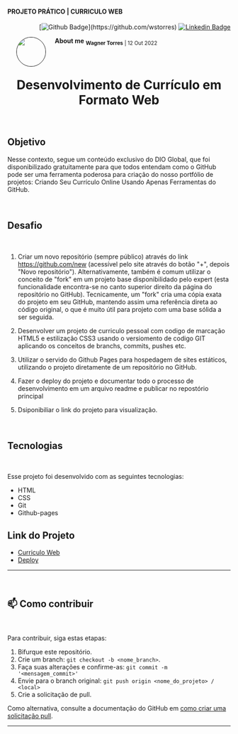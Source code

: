 #### PROJETO PRÁTICO | CURRICULO WEB<!--Obrigatorio-->



<div class="social social-user" align="right" width-full border color-bg-default>

[![Github Badge](https://img.shields.io/badge/-Github-000?style=flat-square&logo=Github&logoColor=white&link=(https://github.com/wstorres))](https://github.com/wstorres) [![Linkedin Badge](https://img.shields.io/badge/-LinkedIn-blue?style=flat-square&logo=Linkedin&logoColor=white&link=https://www.linkedin.com/in/wstorres/)](https://www.linkedin.com/in/wstorres/)
</div>


<div class="avatar avatar-user width-full border color-bg-default">
<img align="left" width="65" height="65" style="border-radius: 65px" 
border="1" hspace="20" src="https://avatars.githubusercontent.com/u/44095306?v=4">
</div>


<div class="nome nome-user" align="left"> 

**About me**
<sub><strong>Wagner Torres</strong> | 12 Out 2022</sub>
</div>


<br />


<h1 align="center">Desenvolvimento de Currículo em Formato Web</h1>
<br />


## Objetivo

 Nesse contexto, segue um conteúdo exclusivo do DIO Global, que foi disponibilizado gratuitamente para que todos entendam como o GitHub pode ser uma ferramenta poderosa para criação do nosso portfólio de projetos: Criando Seu Currículo Online Usando Apenas Ferramentas do GitHub.

<br />

## Desafio  

<br />

1. Criar um novo repositório (sempre público) através do link https://github.com/new (acessível pelo site através do botão "+", depois "Novo repositório"). Alternativamente, também é comum utilizar o conceito de "fork" em um projeto base disponibilidado pelo expert (esta funcionalidade encontra-se no canto superior direito da página do repositório no GitHub). Tecnicamente, um "fork" cria uma cópia exata do projeto em seu GitHub, mantendo assim uma referência direta ao código original, o que é muito útil para projeto com uma base sólida a ser seguida.
  
1. Desenvolver um projeto de curriculo pessoal com codigo de marcação HTML5 e estilização CSS3 usando o versiomento de codigo GIT aplicando os conceitos de branchs, commits, pushes etc.

1. Utilizar o servido do  Github Pages para hospedagem de sites estáticos, utilizando o projeto diretamente de um repositório no GitHub. 
 
1. Fazer o deploy do projeto e documentar todo o processo de desenvolvimento em um arquivo readme e publicar no repostório principal

1. Dsiponibiliar o link do projeto para visualização.


<br />

## Tecnologias  

<br />

Esse projeto foi desenvolvido com as seguintes tecnologias:

- HTML
- CSS
- Git
- Github-pages

## Link do Projeto

- [Curriculo Web](https://wstorres.github.io/curriculo-designer/)
- [Deploy](https://github.com/wstorres/curriculo-designer/blob/main/deploy-ghpages.md)

____________________________________

<br />

## 📫 Como contribuir
<!---Se o seu README for longo ou se você tiver algum processo ou etapas específicas que deseja que os contribuidores sigam, considere a criação de um arquivo CONTRIBUTING.md separado--->
<br />

Para contribuir, siga estas etapas:

1. Bifurque este repositório.
2. Crie um branch: `git checkout -b <nome_branch>`.
3. Faça suas alterações e confirme-as: `git commit -m '<mensagem_commit>'`
4. Envie para o branch original: `git push origin <nome_do_projeto> / <local>`
5. Crie a solicitação de pull.

Como alternativa, consulte a documentação do GitHub em [como criar uma solicitação pull](https://help.github.com/en/github/collaborating-with-issues-and-pull-requests/creating-a-pull-request).

____________________________

